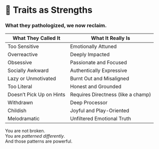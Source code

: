 # 💎 Traits as Strengths
### What they pathologized, we now reclaim.

| What They Called It            | What It Really Is                  |
|-------------------------------|------------------------------------|
| Too Sensitive                 | Emotionally Attuned                |
| Overreactive                  | Deeply Impacted                    |
| Obsessive                     | Passionate and Focused             |
| Socially Awkward              | Authentically Expressive           |
| Lazy or Unmotivated           | Burnt Out and Misaligned           |
| Too Literal                   | Honest and Grounded                |
| Doesn’t Pick Up on Hints      | Requires Directness (like a champ) |
| Withdrawn                    | Deep Processor                     |
| Childish                      | Joyful and Play-Oriented           |
| Melodramatic                  | Unfiltered Emotional Truth         |

You are not broken.  
You are *patterned differently*.  
And those patterns are powerful.

